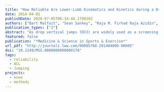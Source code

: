 ```yaml
---
title: "How Reliable Are Lower-Limb Kinematics and Kinetics during a Drop Vertical Jump?"
date: 2014-04-01
publishDate: 2020-07-05T06:34:44.179029Z
authors: ["Bart Malfait", "Sean Sankey", "Raja M. Firhad Raja Azidin", "Kevin Deschamps", "Jos Vanrenterghem", "Mark A. Robinson", "Filip Staes", "Sabine Verschueren"]
publication_types: ["2"]
abstract: "As drop vertical jumps (DVJ) are widely used as a screening task, the assessment of the reliability of lower-limb biomechanical parameters during DVJ is important. The aim of this study was to assess the reliability of the kinematic and kinetic peak values as well as of the waveforms for lower-limb parameters obtained with the Liverpool John Moores University biomechanical model (LJMU model) during performance of DVJ. Methods: The reliability was analyzed by calculating the intertrial (o¸trial), intersession (o¸sess), and intertherapist (o¸ther) errors of hip and knee joint parameters in a repeated-measures design including two therapists and a total of six sessions. Results: The results showed o¸trial that ranged from 1.1- to 3.5- for all peak kinematic parameters and from 3.6 to 12.9 NIm for all peak kinetic parameters. The o¸sess of the peak values ranged from 1.9- to 5.7- for all angles and from 5.4 to 19.8 NIm for the hip and knee joint moments in all planes. The o¸ther of the peak values ranged from 2.7- to 6.4- for all angles and from 5.8 to 22.4 NIm for all moments. Most of the kinematic and kinetic peak parameters had o¸ther-trial e 2.0- and 4.3 NIm, respectively, suggesting a small extrinsic variability. Furthermore, the entire waveforms also showed a rather high o¸trial relative to other types of variability. Conclusions: The present findings indicated that DVJ kinetics and kinematics show small extrinsic variability. The reported errors are useful for clinical interpretation processes of DVJ performance as screening task for injury risk and rehabilitation outcome taking into consideration the different types of measurement error over time."
featured: false
publication: "*Medicine & Science in Sports & Exercise*"
url_pdf: "http://journals.lww.com/00005768-201404000-00005"
doi: "10.1249/MSS.0000000000000170"
tags:
  - reliability
  - ACL
  - Jumping
projects:
  - knee
  - methods
---
```

